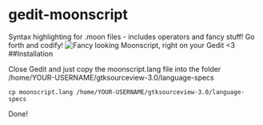 gedit-moonscript
================

Syntax highlighting for .moon files - includes operators and fancy stuff!
Go forth and codify!
![Fancy looking Moonscript, right on your Gedit <3](http://i.imgur.com/NNjj7pM.png)
##Installation

Close Gedit and just copy the moonscript.lang file into the folder /home/YOUR-USERNAME/gtksourceview-3.0/language-specs

    cp moonscript.lang /home/YOUR-USERNAME/gtksourceview-3.0/language-specs

Done!